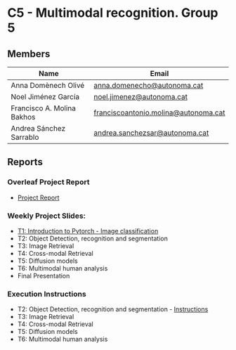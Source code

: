 # C5 -  Multimodal recognition. Group 5

## Members

| Name                       | Email |
|----------------------------|-------|
| Anna Domènech Olivé        |  anna.domenecho@autonoma.cat|
| Noel Jiménez García        | noel.jimenez@autonoma.cat|
| Francisco A. Molina Bakhos | franciscoantonio.molina@autonoma.cat|
| Andrea Sánchez Sarrablo    | andrea.sanchezsar@autonoma.cat|


## Reports 

### Overleaf Project Report

- [Project Report](https://www.overleaf.com/read/dxygqtczmvrg#3e2723)

### Weekly Project Slides:

- [T1: Introduction to Pytorch - Image classification](https://docs.google.com/presentation/d/19ssEp37PrmSr4Sil_Iis9pQ4oS4kJtUTtwpkvF2iu-g/edit?usp=sharing)
- T2: Object Detection, recognition and segmentation
- T3: Image Retrieval
- T4: Cross-modal Retrieval
- T5: Diffusion models
- T6: Multimodal human analysis
- Final Presentation

### Execution Instructions

- T2: Object Detection, recognition and segmentation - [Instructions](Week%202/README.md)
- T3: Image Retrieval
- T4: Cross-modal Retrieval
- T5: Diffusion models
- T6: Multimodal human analysis





